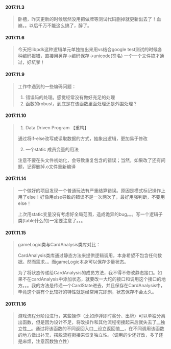 #### 2017.11.3

> 卧槽，昨天更新的时候居然没用把做牌等测试代码删掉就更新出去了！血崩。。以后千万不能这么搞了，醉了。

#### 2017.11.6

>今天把libpdk这种逻辑单元单独拉出来用vs结合google test测试的时候各种编码报错，直接用另存->编码保存->unicode(签名)  一个一个文件搞才通过，好坑爹！

#### 2017.11.9

>工作中遇到的一些编码问题：
>
>1. 错误码的处理。感觉经常没有做好充足的处理
>2. 函数的robust，到底是在该函数里面处理还是外围处理？

#### 2017.11.10

>1. Data Driven Program 【重构】
>
>   通过将if-else改写成读取数据的方式，抽象出逻辑，更加易于修改
>
>2. 一个static 成员变量的用法
>
>   注意不要在头文件初始化，会导致重复包含的错误；当然，如果改了还有问题，记得删掉.o文件重新编译

#### 2017.11.14

>一个做好的项目发现一个普通玩法有严重结算错误。原因是模式标记操作上用了else！好像用else导致的错误不是一次两次了，最好用强判断，不要用else！
>
>上次用static变量没有考虑好全局范围，造成诡异的bug。。。写一个逻辑子类(table什么的)一定要注意了。。。

#### 2017.11.15

> gameLogic类与CardAnalysis类库对比：
>
> CardAnalysis类库通过静态方法来提供逻辑调用，本身希望不包含任何数据。然而需求。。而gameLogic本身可以保存少量状态。
>
> 为了将状态传递给CardAnalysis的成员方法，我不得不修改静态接口。如果不在cardAnalysis中添加状态，就要改一大坨的接口和调用这个接口的地方。。。我的方法是传递一个CardState进去，并且保存在CardAnalysis中，毕竟这个类有个比较好的特性就是经常用完即删，状态保存不会太久。

#### 2017.11.16

> 游戏流程分阶段进行，某些操作（比如炸弹即时奖分、出牌）可以单独分离出函数，但是因为设计不足，将改操作和其他流程衔接起来后就失去了__独立性__。通过将该函数的不同返回入口__设立返回值__，在不同调用该函数的地方做出补充，摆脱流程衔接来恢复独立性。（调用的少还好改，多了还是麻烦，注意函数独立性）
>
> 